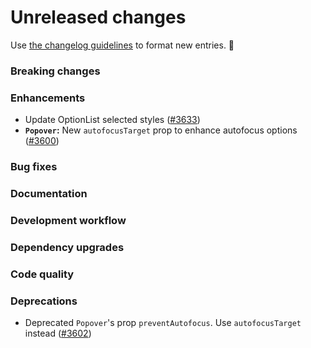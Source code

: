 # Unreleased changes

Use [the changelog guidelines](https://git.io/polaris-changelog-guidelines) to format new entries. 💜

### Breaking changes

### Enhancements

- Update OptionList selected styles ([#3633](https://github.com/Shopify/polaris-react/pull/3633))
- **`Popover`:** New `autofocusTarget` prop to enhance autofocus options ([#3600](https://github.com/Shopify/polaris-react/pull/3600))

### Bug fixes

### Documentation

### Development workflow

### Dependency upgrades

### Code quality

### Deprecations

- Deprecated `Popover`'s prop `preventAutofocus`. Use `autofocusTarget` instead ([#3602](https://github.com/Shopify/polaris-react/issues/3602))
